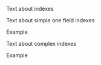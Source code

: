 Text about indexes

Text about simple one field indexes

Example

Text about complex indexes

Example